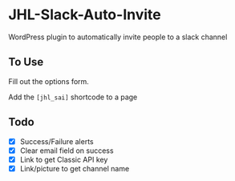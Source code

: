 # JHL-Slack-Auto-Invite
WordPress plugin to automatically invite people to a slack channel

## To Use

Fill out the options form.

Add the `[jhl_sai]` shortcode to a page

## Todo

- [x] Success/Failure alerts
- [x] Clear email field on success
- [x] Link to get Classic API key  
- [x] Link/picture to get channel name
